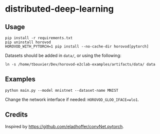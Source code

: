 # distributed-deep-learning

## Usage

```
pip install -r requirements.txt
pip uninstall horovod
HOROVOD_WITH_PYTORCH=1 pip install --no-cache-dir horovod[pytorch]
```

Datasets should be added in `data/`, or using the following:

```
ln -s /home/tbouvier/Dev/horovod-e2clab-examples/artifacts/data/ data
```

## Examples

```
python main.py --model mnistnet --dataset-name MNIST
```

Change the network interface if needed: `HOROVOD_GLOO_IFACE=wlo1`.

## Credits

Inspired by https://github.com/eladhoffer/convNet.pytorch.